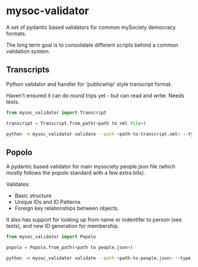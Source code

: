# mysoc-validator

A set of pydantic based validators for common mySociety democracy formats.

The long term goal is to consolidate different scripts behind a common validation system.

## Transcripts

Python validator and handler for 'publicwhip' style transcript format. 

Haven't ensured it can do round trips yet - but can read and write. Needs tests.

```python
from mysoc_validator import Transcript

transcript = Transcript.from_path(<path to xml file>)
```

```bash
python -m mysoc_validator validate --path <path-to-transcript.xml> --type transcript
```

## Popolo

A pydantic based validator for main mysociety people.json file (which mostly follows the popolo standard with a few extra bits).

Validates:

- Basic structure
- Unique IDs and ID Patterns
- Foreign key relationships between objects.

It also has support for looking up from name or indentifer to person (see tests), and new ID generation for membership. 

```python
from mysoc_validator import Popolo

popolo = Popolo.from_path(<path to people.json>)
```

```bash
python -m mysoc_validator validate --path <path-to-people.json> --type popolo
```